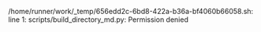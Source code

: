 /home/runner/work/_temp/656edd2c-6bd8-422a-b36a-bf4060b66058.sh: line 1: scripts/build_directory_md.py: Permission denied
